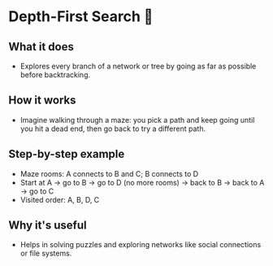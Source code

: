 # Depth-First Search 🌳

## What it does
- Explores every branch of a network or tree by going as far as possible before backtracking.

## How it works
- Imagine walking through a maze: you pick a path and keep going until you hit a dead end, then go back to try a different path.

## Step-by-step example
- Maze rooms: A connects to B and C; B connects to D
- Start at A → go to B → go to D (no more rooms) → back to B → back to A → go to C
- Visited order: A, B, D, C

## Why it's useful
- Helps in solving puzzles and exploring networks like social connections or file systems.
